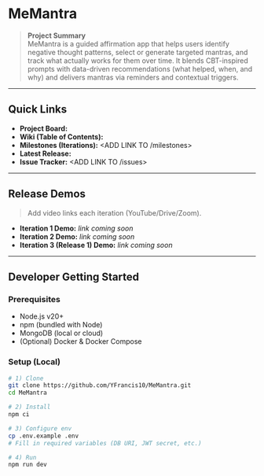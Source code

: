 # MeMantra

> **Project Summary**  
> MeMantra is a guided affirmation app that helps users identify negative thought patterns, select or generate targeted mantras, and track what actually works for them over time. It blends CBT-inspired prompts with data-driven recommendations (what helped, when, and why) and delivers mantras via reminders and contextual triggers.

---

## Quick Links
- **Project Board:** <ADD LINK TO GITHUB PROJECT>
- **Wiki (Table of Contents):** <ADD LINK TO WIKI HOME>
- **Milestones (Iterations):** <ADD LINK TO /milestones>
- **Latest Release:** <ADD LINK AFTER FIRST TAG>
- **Issue Tracker:** <ADD LINK TO /issues>

---

## Release Demos
> Add video links each iteration (YouTube/Drive/Zoom).
- **Iteration 1 Demo:** _link coming soon_
- **Iteration 2 Demo:** _link coming soon_
- **Iteration 3 (Release 1) Demo:** _link coming soon_

---

## Developer Getting Started

### Prerequisites
- Node.js v20+  
- npm (bundled with Node)  
- MongoDB (local or cloud)  
- (Optional) Docker & Docker Compose

### Setup (Local)
```bash
# 1) Clone
git clone https://github.com/YFrancis10/MeMantra.git
cd MeMantra

# 2) Install
npm ci

# 3) Configure env
cp .env.example .env
# Fill in required variables (DB URI, JWT secret, etc.)

# 4) Run
npm run dev
